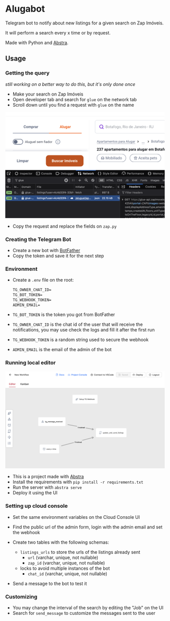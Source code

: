# Alugabot

Telegram bot to notify about new listings for a given search on Zap Imóveis.

It will perform a search every x time or by request.

Made with Python and [Abstra](https://github.com/abstra-app/abstra-lib).

## Usage

### Getting the query

_still working on a better way to do this, but it's only done once_

- Make your search on Zap Imóveis
- Open developer tab and search for `glue` on the network tab
- Scroll down until you find a request with `glue` on the name

![network tab](./docs/network_tab.png)

- Copy the request and replace the fields on `zap.py` 

### Creating the Telegram Bot

- Create a new bot with [BotFather](https://t.me/botfather)
- Copy the token and save it for the next step

### Environment

- Create a `.env` file on the root:
  ```
  TG_OWNER_CHAT_ID=
  TG_BOT_TOKEN=
  TG_WEBHOOK_TOKEN=
  ADMIN_EMAIL=
  ```

- `TG_BOT_TOKEN` is the token you got from BotFather

- `TG_OWNER_CHAT_ID` is the chat id of the user that will receive the notifications, you may use check the logs and fill it after the first run

- `TG_WEBHOOK_TOKEN` is a random string used to secure the webhook

- `ADMIN_EMAIL` is the email of the admin of the bot

### Running local editor

![editor](./docs/abstra.png)

- This is a project made with [Abstra](https://github.com/abstra-app/abstra-lib)
- Install the requirements with `pip install -r requirements.txt`
- Run the server with `abstra serve`
- Deploy it using the UI

### Setting up cloud console
- Set the same environment variables on the Cloud Console UI
- Find the public url of the admin form, login with the admin email and set the webhook
- Create two tables with the following schemas:
  - `listings_urls` to store the urls of the listings already sent
    - `url` (varchar, unique, not nullable)
    - `zap_id` (varchar, unique, not nullable)
  - locks to avoid multiple instances of the bot
    - `chat_id` (varchar, unique, not nullable)

- Send a message to the bot to test it

### Customizing

- You may change the interval of the search by editing the "Job" on the UI
- Search for `send_message` to customize the messages sent to the user



